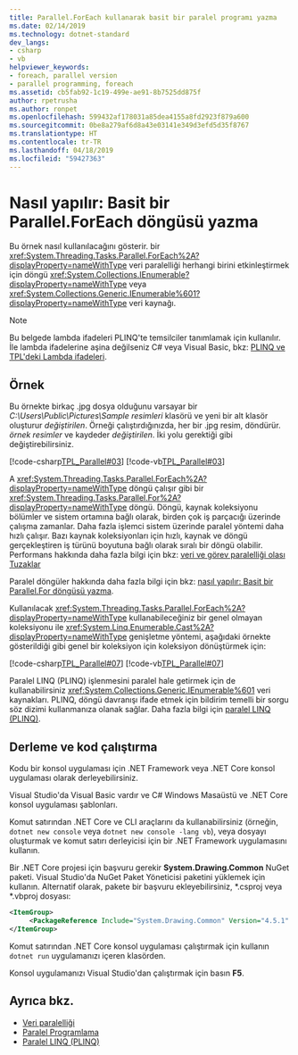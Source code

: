 ```yaml
---
title: Parallel.ForEach kullanarak basit bir paralel programı yazma
ms.date: 02/14/2019
ms.technology: dotnet-standard
dev_langs:
- csharp
- vb
helpviewer_keywords:
- foreach, parallel version
- parallel programming, foreach
ms.assetid: cb5fab92-1c19-499e-ae91-8b7525dd875f
author: rpetrusha
ms.author: ronpet
ms.openlocfilehash: 599432af178031a85dea4155a8fd2923f879a600
ms.sourcegitcommit: 0be8a279af6d8a43e03141e349d3efd5d35f8767
ms.translationtype: HT
ms.contentlocale: tr-TR
ms.lasthandoff: 04/18/2019
ms.locfileid: "59427363"
---
```

# <a name="how-to-write-a-simple-parallelforeach-loop"></a>Nasıl yapılır: Basit bir Parallel.ForEach döngüsü yazma

Bu örnek nasıl kullanılacağını gösterir. bir <xref:System.Threading.Tasks.Parallel.ForEach%2A?displayProperty=nameWithType> veri paralelliği herhangi birini etkinleştirmek için döngü <xref:System.Collections.IEnumerable?displayProperty=nameWithType> veya <xref:System.Collections.Generic.IEnumerable%601?displayProperty=nameWithType> veri kaynağı.

> [!NOTE]
> Bu belgede lambda ifadeleri PLINQ'te temsilciler tanımlamak için kullanılır. İle lambda ifadelerine aşina değilseniz C# veya Visual Basic, bkz: [PLINQ ve TPL'deki Lambda ifadeleri](../../../docs/standard/parallel-programming/lambda-expressions-in-plinq-and-tpl.md).

## <a name="example"></a>Örnek

Bu örnekte birkaç .jpg dosya olduğunu varsayar bir *C:\Users\Public\Pictures\Sample resimleri* klasörü ve yeni bir alt klasör oluşturur *değiştirilen*. Örneği çalıştırdığınızda, her bir .jpg resim, döndürür. *örnek resimler* ve kaydeder *değiştirilen*. İki yolu gerektiği gibi değiştirebilirsiniz.

[!code-csharp[TPL_Parallel#03](../../../samples/snippets/csharp/VS_Snippets_Misc/tpl_parallel/cs/simpleforeach.cs#03)]
[!code-vb[TPL_Parallel#03](../../../samples/snippets/visualbasic/VS_Snippets_Misc/tpl_parallel/vb/simpleforeach.vb#03)]

A <xref:System.Threading.Tasks.Parallel.ForEach%2A?displayProperty=nameWithType> döngü çalışır gibi bir <xref:System.Threading.Tasks.Parallel.For%2A?displayProperty=nameWithType> döngü. Döngü, kaynak koleksiyonu bölümler ve sistem ortamına bağlı olarak, birden çok iş parçacığı üzerinde çalışma zamanlar. Daha fazla işlemci sistem üzerinde paralel yöntemi daha hızlı çalışır. Bazı kaynak koleksiyonları için hızlı, kaynak ve döngü gerçekleştiren iş türünü boyutuna bağlı olarak sıralı bir döngü olabilir. Performans hakkında daha fazla bilgi için bkz: [veri ve görev paralelliği olası Tuzaklar](../../../docs/standard/parallel-programming/potential-pitfalls-in-data-and-task-parallelism.md)

Paralel döngüler hakkında daha fazla bilgi için bkz: [nasıl yapılır: Basit bir Parallel.For döngüsü yazma](../../../docs/standard/parallel-programming/how-to-write-a-simple-parallel-for-loop.md).

Kullanılacak <xref:System.Threading.Tasks.Parallel.ForEach%2A?displayProperty=nameWithType> kullanabileceğiniz bir genel olmayan koleksiyonu ile <xref:System.Linq.Enumerable.Cast%2A?displayProperty=nameWithType> genişletme yöntemi, aşağıdaki örnekte gösterildiği gibi genel bir koleksiyon için koleksiyon dönüştürmek için:

[!code-csharp[TPL_Parallel#07](../../../samples/snippets/csharp/VS_Snippets_Misc/tpl_parallel/cs/nongeneric.cs#07)]
[!code-vb[TPL_Parallel#07](../../../samples/snippets/visualbasic/VS_Snippets_Misc/tpl_parallel/vb/nongeneric.vb#07)]

Paralel LINQ (PLINQ) işlenmesini paralel hale getirmek için de kullanabilirsiniz <xref:System.Collections.Generic.IEnumerable%601> veri kaynakları. PLINQ, döngü davranışı ifade etmek için bildirim temelli bir sorgu söz dizimi kullanmanıza olanak sağlar. Daha fazla bilgi için [paralel LINQ (PLINQ)](../../../docs/standard/parallel-programming/parallel-linq-plinq.md).

## <a name="compile-and-run-the-code"></a>Derleme ve kod çalıştırma

Kodu bir konsol uygulaması için .NET Framework veya .NET Core konsol uygulaması olarak derleyebilirsiniz.

Visual Studio'da Visual Basic vardır ve C# Windows Masaüstü ve .NET Core konsol uygulaması şablonları.

Komut satırından .NET Core ve CLI araçlarını da kullanabilirsiniz (örneğin, `dotnet new console` veya `dotnet new console -lang vb`), veya dosyayı oluşturmak ve komut satırı derleyicisi için bir .NET Framework uygulamasını kullanın.

Bir .NET Core projesi için başvuru gerekir **System.Drawing.Common** NuGet paketi. Visual Studio'da NuGet Paket Yöneticisi paketini yüklemek için kullanın. Alternatif olarak, pakete bir başvuru ekleyebilirsiniz, \*.csproj veya \*.vbproj dosyası:
 
```xml
<ItemGroup>
     <PackageReference Include="System.Drawing.Common" Version="4.5.1" />
</ItemGroup>
```

Komut satırından .NET Core konsol uygulaması çalıştırmak için kullanın `dotnet run` uygulamanızı içeren klasörden.

Konsol uygulamanızı Visual Studio'dan çalıştırmak için basın **F5**.

## <a name="see-also"></a>Ayrıca bkz.

- [Veri paralelliği](../../../docs/standard/parallel-programming/data-parallelism-task-parallel-library.md)
- [Paralel Programlama](../../../docs/standard/parallel-programming/index.md)
- [Paralel LINQ (PLINQ)](../../../docs/standard/parallel-programming/parallel-linq-plinq.md)
